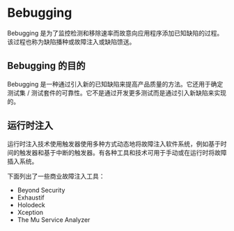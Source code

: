 # Bebugging

Bebugging 是为了监控检测和移除速率而故意向应用程序添加已知缺陷的过程。该过程也称为缺陷播种或故障注入或缺陷馈送。

## Bebugging 的目的

Bebugging 是一种通过引入新的已知缺陷来提高产品质量的方法。它还用于确定测试集 / 测试套件的可靠性。它不是通过开发更多测试而是通过引入新缺陷来实现的。

## 运行时注入

运行时注入技术使用触发器使用多种方式动态地将故障注入软件系统，例如基于时间的触发器和基于中断的触发器。有各种工具和技术可用于手动或在运行时将故障插入系统。

下面列出了一些商业故障注入工具：

* Beyond Security
* Exhaustif
* Holodeck
* Xception
* The Mu Service Analyzer
